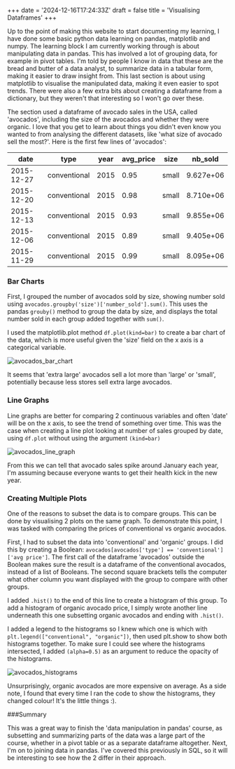 +++
date = '2024-12-16T17:24:33Z'
draft = false
title = 'Visualising Dataframes'
+++

Up to the point of making this website to start documenting my learning, I have done some basic python data learning on pandas, matplotlib and numpy. The learning block I am currently working through is about manipulating data in pandas. This has involved a lot of grouping data, for example in pivot tables. I'm told by people I know in data that these are the bread and butter of a data analyst, to summarize data in a tabular form, making it easier to draw insight from. This last section is about using matplotlib to visualise the manipulated data, making it even easier to spot trends. There were also a few extra bits about creating a dataframe from a dictionary, but they weren't that interesting so I won't go over these.

The section used a dataframe of avocado sales in the USA, called 'avocados', including the size of the avocados and whether they were organic. I love that you get to learn about things you didn't even know you wanted to from analysing the different datasets, like 'what size of avocado sell the most?'. Here is the first few lines of 'avocados':


|         date|         type | year | avg_price |  size |   nb_sold|
|-------------|--------------|------|-----------|-------|----------|
|  2015-12-27 | conventional | 2015 |      0.95 | small | 9.627e+06|
|  2015-12-20 | conventional | 2015 |      0.98 | small | 8.710e+06|
|  2015-12-13 | conventional | 2015 |      0.93 | small | 9.855e+06|
|  2015-12-06 | conventional | 2015 |      0.89 | small | 9.405e+06|
|  2015-11-29 | conventional | 2015 |      0.99 | small | 8.095e+06|

### Bar Charts

First, I grouped the number of avocados sold by size, showing number sold using `avocados.groupby('size')['number_sold'].sum()`. This uses the pandas `grouby()` method to group the data by size, and displays the total number sold in each group added together with `sum()`.

I used the matplotlib.plot method `df.plot(kind=bar)` to create a bar chart of the data, which is more useful given the 'size' field on the x axis is a categorical variable. 

![avocados_bar_chart](/img/avocados_bar_chart.jpg)

It seems that 'extra large' avocados sell a lot more than 'large' or 'small', potentially because less stores sell extra large avocados.

### Line Graphs

Line graphs are better for comparing 2 continuous variables and often 'date' will be on the x axis, to see the trend of something over time. This was the case when creating a line plot looking at number of sales grouped by date, using `df.plot` without using the argument `(kind=bar)`

![avocados_line_graph](/img/avocados_line_graph.png)

From this we can tell that avocado sales spike around January each year, I'm assuming because everyone wants to get their health kick in the new year.

### Creating Multiple Plots

One of the reasons to subset the data is to compare groups. This can be done by visualising 2 plots on the same graph. To demonstrate this point, I was tasked with comparing the prices of conventional vs organic avocados. 

First, I had to subset the data into 'conventional' and 'organic' groups. I did this by creating a Boolean: `avocados[avocados['type'] == 'conventional']['avg price']`. The first call of the dataframe 'avocados' outside the Boolean makes sure the result is a dataframe of the conventional avocados, instead of a list of Booleans. The second square brackets tells the computer what other column you want displayed with the group to compare with other groups. 

I added `.hist()` to the end of this line to create a histogram of this group. To add a histogram of organic avocado price, I simply wrote another line underneath this one subsetting organic avocados and ending with `.hist()`.

I added a legend to the histograms so I knew which one is which with `plt.legend(["conventional", "organic"])`, then used plt.show to show both histograms together. To make sure I could see where the histograms intersected, I added `(alpha=0.5)` as an argument to reduce the opacity of the histograms.

![avocados_histograms](/img/avocados_histograms.png)

Unsurprisingly, organic avocados are more expensive on average. As a side note, I found that every time I ran the code to show the histograms, they changed colour! It's the little things :).

###Summary

This was a great way to finish the 'data manipulation in pandas' course, as subsetting and summarizing parts of the data was a large part of the course, whether in a pivot table or as a separate dataframe altogether. Next, I'm on to joining data in pandas. I've covered this previously in SQL, so it will be interesting to see how the 2 differ in their approach. 
